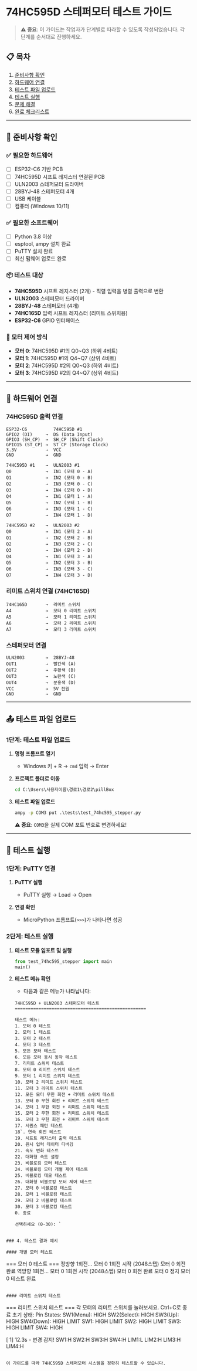 # 74HC595D 스테퍼모터 테스트 가이드

> **⚠️ 중요**: 이 가이드는 작업자가 단계별로 따라할 수 있도록 작성되었습니다. 각 단계를 순서대로 진행하세요.

## 📋 목차
1. [준비사항 확인](#준비사항-확인)
2. [하드웨어 연결](#하드웨어-연결)
3. [테스트 파일 업로드](#테스트-파일-업로드)
4. [테스트 실행](#테스트-실행)
5. [문제 해결](#문제-해결)
6. [완료 체크리스트](#완료-체크리스트)

---

## 🎯 준비사항 확인

### ✅ 필요한 하드웨어
- [ ] ESP32-C6 기반 PCB
- [ ] 74HC595D 시프트 레지스터 연결된 PCB
- [ ] ULN2003 스테퍼모터 드라이버
- [ ] 28BYJ-48 스테퍼모터 4개
- [ ] USB 케이블
- [ ] 컴퓨터 (Windows 10/11)

### ✅ 필요한 소프트웨어
- [ ] Python 3.8 이상
- [ ] esptool, ampy 설치 완료
- [ ] PuTTY 설치 완료
- [ ] 최신 펌웨어 업로드 완료

### 📦 테스트 대상
- **74HC595D** 시프트 레지스터 (2개) - 직렬 입력을 병렬 출력으로 변환
- **ULN2003** 스테퍼모터 드라이버
- **28BYJ-48** 스테퍼모터 (4개)
- **74HC165D** 입력 시프트 레지스터 (리미트 스위치용)
- **ESP32-C6** GPIO 인터페이스

### 🔄 모터 제어 방식
- **모터 0**: 74HC595D #1의 Q0~Q3 (하위 4비트)
- **모터 1**: 74HC595D #1의 Q4~Q7 (상위 4비트)
- **모터 2**: 74HC595D #2의 Q0~Q3 (하위 4비트)
- **모터 3**: 74HC595D #2의 Q4~Q7 (상위 4비트)

---

## 🔌 하드웨어 연결

### 74HC595D 출력 연결
```
ESP32-C6          74HC595D #1
GPIO2 (DI)     →  DS (Data Input)
GPIO3 (SH_CP)  →  SH_CP (Shift Clock)
GPIO15 (ST_CP) →  ST_CP (Storage Clock)
3.3V           →  VCC
GND            →  GND

74HC595D #1    →  ULN2003 #1
Q0             →  IN1 (모터 0 - A)
Q1             →  IN2 (모터 0 - B)
Q2             →  IN3 (모터 0 - C)
Q3             →  IN4 (모터 0 - D)
Q4             →  IN1 (모터 1 - A)
Q5             →  IN2 (모터 1 - B)
Q6             →  IN3 (모터 1 - C)
Q7             →  IN4 (모터 1 - D)

74HC595D #2    →  ULN2003 #2
Q0             →  IN1 (모터 2 - A)
Q1             →  IN2 (모터 2 - B)
Q2             →  IN3 (모터 2 - C)
Q3             →  IN4 (모터 2 - D)
Q4             →  IN1 (모터 3 - A)
Q5             →  IN2 (모터 3 - B)
Q6             →  IN3 (모터 3 - C)
Q7             →  IN4 (모터 3 - D)
```

### 리미트 스위치 연결 (74HC165D)
```
74HC165D       →  리미트 스위치
A4             →  모터 0 리미트 스위치
A5             →  모터 1 리미트 스위치
A6             →  모터 2 리미트 스위치
A7             →  모터 3 리미트 스위치
```

### 스테퍼모터 연결
```
ULN2003        →  28BYJ-48
OUT1           →  빨간색 (A)
OUT2           →  주황색 (B)
OUT3           →  노란색 (C)
OUT4           →  분홍색 (D)
VCC            →  5V 전원
GND            →  GND
```

---

## 📤 테스트 파일 업로드

### 1단계: 테스트 파일 업로드

1. **명령 프롬프트 열기**
   - Windows 키 + R → `cmd` 입력 → Enter

2. **프로젝트 폴더로 이동**
   ```cmd
   cd C:\Users\사용자이름\경로1\경로2\pillBox
   ```

3. **테스트 파일 업로드**
   ```cmd
   ampy -p COM3 put .\tests\test_74hc595_stepper.py
   ```

   **⚠️ 중요**: `COM3`을 실제 COM 포트 번호로 변경하세요!

---

## 🧪 테스트 실행

### 1단계: PuTTY 연결

1. **PuTTY 실행**
   - PuTTY 실행 → Load → Open

2. **연결 확인**
   - MicroPython 프롬프트(`>>>`)가 나타나면 성공

### 2단계: 테스트 실행

1. **테스트 모듈 임포트 및 실행**
   ```python
   from test_74hc595_stepper import main
   main()
   ```

2. **테스트 메뉴 확인**
   - 다음과 같은 메뉴가 나타납니다:
   ```
   74HC595D + ULN2003 스테퍼모터 테스트
   ==================================================
   
   테스트 메뉴:
   1. 모터 0 테스트
   2. 모터 1 테스트
   3. 모터 2 테스트
   4. 모터 3 테스트
   5. 모든 모터 테스트
   6. 모든 모터 동시 동작 테스트
   7. 리미트 스위치 테스트
   8. 모터 0 리미트 스위치 테스트
   9. 모터 1 리미트 스위치 테스트
   10. 모터 2 리미트 스위치 테스트
   11. 모터 3 리미트 스위치 테스트
   12. 모든 모터 무한 회전 + 리미트 스위치 테스트
   13. 모터 0 무한 회전 + 리미트 스위치 테스트
   14. 모터 1 무한 회전 + 리미트 스위치 테스트
   15. 모터 2 무한 회전 + 리미트 스위치 테스트
   16. 모터 3 무한 회전 + 리미트 스위치 테스트
   17. 시퀀스 패턴 테스트
   18`. 연속 회전 테스트
   19. 시프트 레지스터 출력 테스트
   20. 원시 입력 데이터 디버깅
   21. 속도 변화 테스트
   22. 대화형 속도 설정
   23. 비블로킹 모터 테스트
   24. 비블로킹 모터 개별 제어 테스트
   25. 비블로킹 데모 테스트
   26. 대화형 비블로킹 모터 제어 테스트
   27. 모터 0 비블로킹 테스트
   28. 모터 1 비블로킹 테스트
   29. 모터 2 비블로킹 테스트
   30. 모터 3 비블로킹 테스트
   0. 종료

   선택하세요 (0-30): `
```

### 4. 테스트 결과 예시

#### 개별 모터 테스트
```
=== 모터 0 테스트 ===
정방향 1회전...
모터 0 1회전 시작 (2048스텝)
모터 0 회전 완료
역방향 1회전...
모터 0 1회전 시작 (2048스텝)
모터 0 회전 완료
모터 0 정지
모터 0 테스트 완료
```

#### 리미트 스위치 테스트
```
=== 리미트 스위치 테스트 ===
각 모터의 리미트 스위치를 눌러보세요.
Ctrl+C로 종료
초기 상태:
Pin States:
  SW1(Menu): HIGH
  SW2(Select): HIGH
  SW3(Up): HIGH
  SW4(Down): HIGH
  LIMIT SW1: HIGH
  LIMIT SW2: HIGH
  LIMIT SW3: HIGH
  LIMIT SW4: HIGH

[   1]    12.3s - 변경 감지! SW1:H SW2:H SW3:H SW4:H LIM1:L LIM2:H LIM3:H LIM4:H
```

이 가이드를 따라 74HC595D 스테퍼모터 시스템을 정확히 테스트할 수 있습니다.
